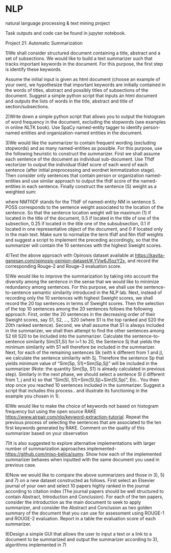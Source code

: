 # NLP
natural language processing &amp; text mining project

Task outputs and code can be found in jupyter notebook.



Project 21: Automatic Summarization  

1)We shall consider structured document containing a title, abstract and a set of subsections. We would like to build a text summarizer such that tracks important keywords in the document. For this purpose, the first step is identify these keywords.  

Assume the initial input is given as html document (choose an example of your own), we hypothesize that important keywords are initially contained in the words of titles, abstract and possibly titles of subsections of the document. Suggest a simple python script that inputs an html document and outputs the lists of words in the title, abstract and title of section/subsections.  

2)Write down a simple python script that allows you to output the histogram of word frequency in the document, excluding the stopwords (see examples in online NLTK book). Use SpaCy named-entity tagger to identify person-named entities and organization-named entities in the document.  

3)We would like the summarizer to contain frequent wording (excluding stopwords) and as many named-entities as possible. For this purpose, use the following heuristic to construct the summarizer. First we shall assume each sentence of the document as individual sub-document. Use TfIdf vectorizer to output the individual tfidef score of each word of each sentence (after initial preprocessing and wordnet lemmatization stage). Then consider only sentences that contain person or organization named-entities and use similar approach to output the tfidf score of the named-entities in each sentence. Finally construct the sentence (S) weight as a  weighted sum:  


where NMTfiDF stands for the TfIdF of named-entity NM in sentence S.  POSS corresponds to the sentence weight associated to the location of the sentence. So that the sentence location weight will be maximum (1) if located in the title of the document, 0.5 if located  in the title of one of the subsection, 0.25 if located in the title one of the subsubsection, 0.1 if located in one representative object of the document, and 0 if located only in the main text. Make sure to normalize the term tfidf and Nm tfidf weights and suggest a script to implement the preceding accordingly, so that the summarizer will contain the 10 sentences with the highest Sweight scores.   

4)Test the above approach with Opinosis dataset available at https://kavita-ganesan.com/opinosis-opinion-dataset/#.YVw6J5ozY2x,  and record the corresponding Rouge-2 and Rouge-3 evaluation score.  

5)We would like to improve the summarization by taking into account the diversity among the sentence in the sense that we would like to minimize redundancy among sentences. For this purpose, we shall use the sentence-to-sentence semantic similarity introduced in the NLP lab. Next, instead of recording only the 10 sentences with highest Sweight scores, we shall record the 20 top sentences in terms of Sweight scores. Then the selection of the top 10 sentences among the 20 sentences follows the following approach. First, order the 20 sentences in the decreasing order of their Sweight scores, say S1, S2, …, S20 (where S1 is the top ranked and S20 the 20th ranked sentence). Second, we shall assume that S1 is always included in the summarizer, we shall then attempt to find the other sentences among S2 till S20 to be included into the summarizer. Calculate the sentence-to-sentence similarity Sim(S1,Si) for i=1 to 20, the Sentence Sj that yields the minimum similarity with S1 will therefore be included in the summarizer. Next, for each of the remaining sentences Sk (with k different from 1 and j), we calculate the sentence similarity with Sj. Therefore the sentence Sp that yields minimum value of                  “Sim(Sp, S1)+Sim(Sp,Sj)” will be included in the summarizer (Note: the quantity Sim(Sp, S1) is already calculated in previous step).  Similarly in the next phase, we should select a sentence Sl (l different from 1, j and k) so that  “Sim(Sl, S1)+Sim(Sl,Sj)+Sim(Sl,Sp)”, Etc.. You then stop once you reached 10 sentences included in the summarizer. Suggest a script that includes this process.. and illustrate its functioning in the example you chosen in 1).    

6)We would like to make the choice of keywords not based on histogram frequency but using the open source RAKE https://www.airpair.com/nlp/keyword-extraction-tutorial. Repeat the previous process of selecting the sentences that are associated to the ten first keywords generated by RAKE. Comment on the quality of this summarizer based on your observation 

7)It is also suggested to explore alternative implementations with larger number of summarization approaches implemented- https://github.com/miso-belica/sumy. Show how each of the implemented summarizer behaves when inputted with the same document you used in previous case.  

8)Now we would like to compare the above summarizers and those in 3), 5) and 7) on a new dataset constructed as follows. First select an Elsevier journal of your own and select 10 papers highly ranked in the journal according to citation index (The journal papers should be well structured to contain Abstract, Introduction and Conclusion). For each of the ten papers, consider the introduction as the main document to seek to apply summarizer, and consider the Abstract and Conclusion as two golden summary of the document that you can use for assessment using ROUGE-1 and ROUGE-2 evaluation. Report in a table the evaluation score of each summarizer.  

9)Design a simple GUI that allows the user to input a text or a link to a document to be summarized and output the summarizer according to 3), algorithms implemented in 7) 

 
